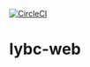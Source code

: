 
[![CircleCI](https://circleci.com/gh/lautin0/lybc-web.svg?style=svg)](https://github.com/lautin0/lybc-web/blob/master/README.md)

# lybc-web
